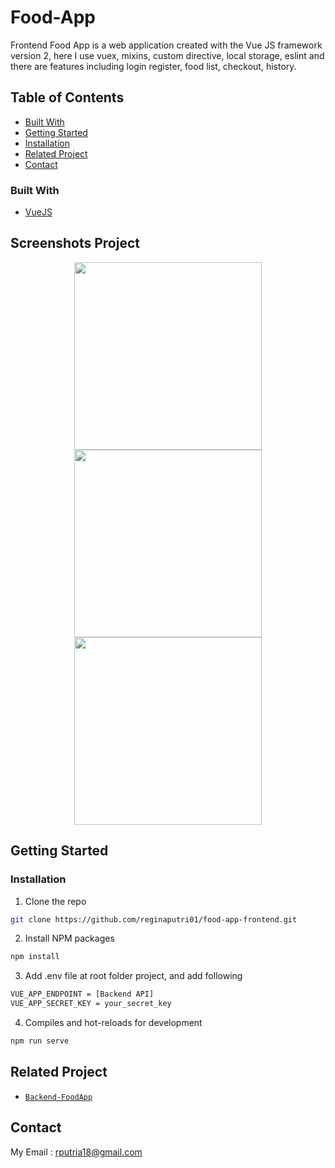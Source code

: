 # Food-App
Frontend Food App is a web application created with the Vue JS framework version 2, here I use vuex, mixins, custom directive, local storage, eslint and there are features including login register, food list, checkout, history.

<!-- TABLE OF CONTENTS -->
## Table of Contents
* [Built With](#built-with)
* [Getting Started](#getting-started)
* [Installation](#installation)
* [Related Project](#related-project)
* [Contact](#contact)

### Built With
* [VueJS](http://vuejs.org/)

## Screenshots Project

<p align='center'>
  <span>
      <image width="300" src='./screenshots/home.png' />
      <image width="300" src='./screenshots/checkout.png' />
      <image width="300" src='./screenshots/addItem.png' />
  </span>
</p>

<!-- GETTING STARTED -->
## Getting Started

### Installation

1. Clone the repo
```sh
git clone https://github.com/reginaputri01/food-app-frontend.git
```
2. Install NPM packages
```sh
npm install
```
3. Add .env file at root folder project, and add following
```sh
VUE_APP_ENDPOINT = [Backend API]
VUE_APP_SECRET_KEY = your_secret_key
```
4. Compiles and hot-reloads for development
```sh
npm run serve
```

## Related Project
* [`Backend-FoodApp`](https://github.com/reginaputri01/food-app-backend)

<!-- CONTACT -->
## Contact

My Email : rputria18@gmail.com
